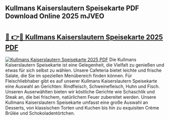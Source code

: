 ## Kullmans Kaiserslautern Speisekarte PDF Download Online 2025 mJVEO

# <h2><a href="http://gc73rs.nevu.top/?p=Kullmans+Kaiserslautern+Speisekarte">🔗 👉🔴 Kullmans Kaiserslautern Speisekarte 2025 PDF</a></h2>

[![Kullmans Kaiserslautern Speisekarte 2025 PDF](https://i.imgur.com/dBaPXMq.png)](http://gc73rs.nevu.top/?p=Kullmans+Kaiserslautern+Speisekarte)
Die Kullmans Kaiserslautern Speisekarte ist eine Gelegenheit, die Vielfalt zu genießen und etwas für sich selbst zu wählen. Unsere Cafeteria bietet leichte und frische Salate, die Sie im speziellen Menübereich finden können. Für Fleischliebhaber gibt es auf unserer Kullmans Kaiserslautern Speisekarte eine Auswahl an Gerichten: Rindfleisch, Schweinefleisch, Huhn und Fisch. Unseren Auserwählten bieten wir köstliche Gerichte wie Schaschlik und Steak an, die bei frischem, natürlichem Feuer zubereitet werden. Unsere Kullmans Kaiserslautern Speisekarte umfasst eine große Auswahl an Desserts, von klassischen Torten und Kuchen bis hin zu exquisiten Crème Brûlée und Schokoladentörtchen.
